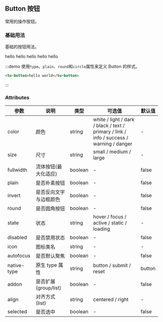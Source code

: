 ## Button 按钮
常用的操作按钮。

### 基础用法

基础的按钮用法。

<tu-button icon="fas fa-underline" color="white" :round="true"  size="small"></tu-button>

<tu-button-group :addon="true">
    <tu-button icon="fas fa-underline" color="white" size="small">hello</tu-button>
    <tu-button icon="fas fa-underline" color="dark" size="small">hello</tu-button>
    <tu-button icon="fas fa-underline" color="light" size="small">hello</tu-button>
</tu-button-group>

<tu-button-list :addon="true" align="right">
    <tu-button icon="fas fa-underline" color="white" size="small" :selected="true">hello</tu-button>
    <tu-button icon="fas fa-underline" color="dark" size="small">hello</tu-button>
</tu-button-list>

:::demo 使用`type`、`plain`、`round`和`circle`属性来定义 Button 的样式。
```html
<tu-button>hello world</tu-button>
```
:::

### Attributes
| 参数      | 说明    | 类型      | 可选值       | 默认值   |
|---------- |-------- |---------- |-------------  |-------- |
| color | 颜色 | string | white / light / dark / black / text / primary / link / info / success / warning / danger |     -     |
| size  | 尺寸 | string | small / medium / large |    -     |
| fullwidth | 流体按钮(最大化适应) | boolean | - | false |
| plain | 是否朴素按钮   | boolean |-| false |
| invert | 是否反向文字与边框颜色 | boolean | - | false |
| round | 是否圆角按钮   | boolean |-| false |
| state | 状态 | string | hover / focus / active / static / loading | - |
| disabled | 是否禁用状态 | boolean |-| false |
| icon | 图标类名 | string  | - | - |
| autofocus | 是否默认聚焦 | boolean |-| false |
| native-type | 原生 type 属性 | string | button / submit / reset | button |
| addon | 是否扩展(group/list) | boolean |-| false |
| align | 对齐方式(list) |  string | centered / right | - |
| selected | 是否选中 | boolean |-| false |

